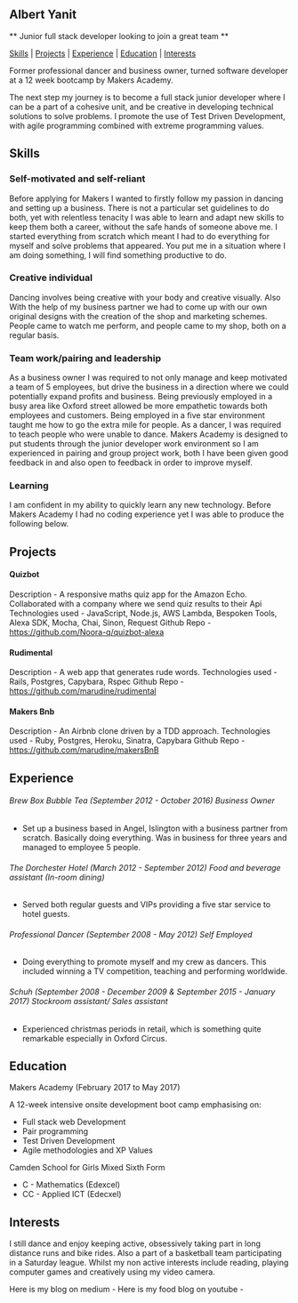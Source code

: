 ## Albert Yanit ##

** Junior full stack developer looking to join a great team **

[Skills](#skills) | [Projects](#projects) | [Experience](#experience) | [Education](#education) | [Interests](#interests)

Former professional dancer and business owner, turned software developer at a 12 week bootcamp by Makers Academy.

The next step my journey is to become a full stack junior developer where I can be a part of a cohesive unit, and be creative in developing technical solutions to solve problems. I promote the use of Test Driven Development, with agile programming combined with extreme programming values.

## Skills

### Self-motivated and self-reliant

Before applying for Makers I wanted to firstly follow my passion in dancing and setting up a business. There is not a particular set guidelines to do both, yet with relentless tenacity I was able to learn and adapt new skills to keep them both a career, without the safe hands of someone above me. I started everything from scratch which meant I had to do everything for myself and solve problems that appeared. You put me in a situation where I am doing something, I will find something productive to do.

### Creative individual

Dancing involves being creative with your body and creative visually. Also With the help of my business partner we had to come up with our own original designs with the creation of the shop and  marketing schemes. People came to watch me perform, and people came to my shop, both on a regular basis.

### Team work/pairing and leadership

As a business owner I was required to not only manage and keep motivated a team of 5 employees, but drive the business in a direction where we could potentially expand profits and business. Being previously employed in a busy area like Oxford street allowed be more empathetic towards both employees and customers. Being employed in a five star environment taught me how to go the extra mile for people. As a dancer, I was required to  teach people who were unable to dance. Makers Academy is designed to put students through the junior developer work environment so I am experienced in pairing and group project work, both I have been given good feedback in and also open to feedback in order to improve myself.

### Learning

I am confident in my ability to quickly learn any new technology. Before Makers Academy I had no coding experience yet I was able to produce the following below.

## Projects

#### Quizbot
Description - A responsive maths quiz app for the Amazon Echo. Collaborated with a company where we send quiz results to their Api
Technologies used - JavaScript, Node.js, AWS Lambda, Bespoken Tools, Alexa SDK, Mocha, Chai, Sinon, Request
Github Repo - https://github.com/Noora-q/quizbot-alexa

#### Rudimental
Description -  A web app that generates rude words.
Technologies used - Rails, Postgres, Capybara, Rspec
Github Repo - https://github.com/marudine/rudimental

#### Makers Bnb
Description - An Airbnb clone driven by a TDD approach.
Technologies used - Ruby, Postgres, Heroku, Sinatra, Capybara
Github Repo - https://github.com/marudine/makersBnB

## Experience

###### Brew Box Bubble Tea (September 2012 -  October 2016) Business Owner

- Set up a business based in Angel, Islington with a business partner from scratch. Basically doing everything. Was in business for three years and managed to employee 5 people.

###### The Dorchester Hotel (March 2012 - September 2012) Food and beverage assistant (In-room dining)

- Served both regular guests and VIPs providing a five star service to hotel guests.

###### Professional Dancer (September 2008 - May 2012) Self Employed  

- Doing everything to promote myself and my crew as dancers. This included winning a TV competition, teaching and performing worldwide.

###### Schuh (September 2008 - December 2009 & September 2015 - January 2017) Stockroom assistant/ Sales assistant

- Experienced christmas periods in retail, which is something quite remarkable especially in Oxford Circus.

## Education

Makers Academy (February 2017 to May 2017)

A 12-week intensive onsite development boot camp emphasising on:
* Full stack web Development
* Pair programming
* Test Driven Development
* Agile methodologies and XP Values

Camden School for Girls Mixed Sixth Form

* C - Mathematics (Edexcel)
* CC - Applied ICT (Edecxel)

## Interests

I still dance and enjoy keeping active, obsessively taking part in long distance runs and bike rides. Also a part of a basketball team participating in a Saturday league. Whilst my non active interests include reading, playing computer games and creatively using my video camera.

Here is my blog on medium -
Here is my food blog on youtube -
